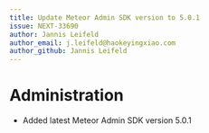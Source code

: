 ```yaml
---
title: Update Meteor Admin SDK version to 5.0.1
issue: NEXT-33690
author: Jannis Leifeld
author_email: j.leifeld@haokeyingxiao.com
author_github: Jannis Leifeld
---
```

# Administration
* Added latest Meteor Admin SDK version 5.0.1
